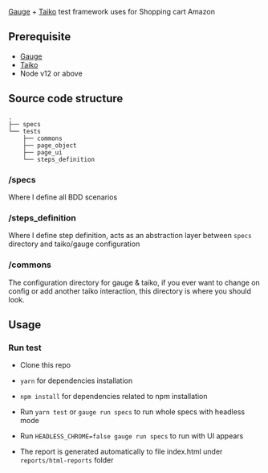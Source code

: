 [Gauge](https://github.com/getgauge/gauge) + [Taiko](https://github.com/getgauge/taiko) test framework uses for Shopping cart Amazon

## Prerequisite

- [Gauge](https://github.com/getgauge/gauge)
- [Taiko](https://github.com/getgauge/taiko)
- Node v12 or above

## Source code structure
```
.
├── specs
└── tests
    ├── commons
    ├── page_object
    ├── page_ui
    └── steps_definition
```

### /specs
Where I define all BDD scenarios

### /steps_definition
Where I define step definition, acts as an abstraction layer between `specs` directory and taiko/gauge configuration


### /commons
The configuration directory for gauge & taiko, if you ever want to change on config or add another taiko interaction, this directory is where you should look.

## Usage
### Run test

- Clone this repo
- `yarn` for dependencies installation
- `npm install` for dependencies related to npm installation
- Run `yarn test` or `gauge run specs` to run whole specs with headless mode
- Run `HEADLESS_CHROME=false gauge run specs` to run with UI appears

- The report is generated automatically to file index.html under `reports/html-reports` folder